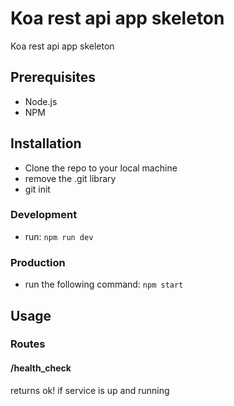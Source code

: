 # Koa rest api app skeleton
Koa rest api app skeleton

## Prerequisites

* Node.js
* NPM


## Installation

* Clone the repo to your local machine
* remove the .git library
* git init
   
### Development
* run: ```npm run dev```  

### Production  
* run the following command: ```npm start```
 

## Usage

### Routes
#### /health_check
returns ok! if service is up and running